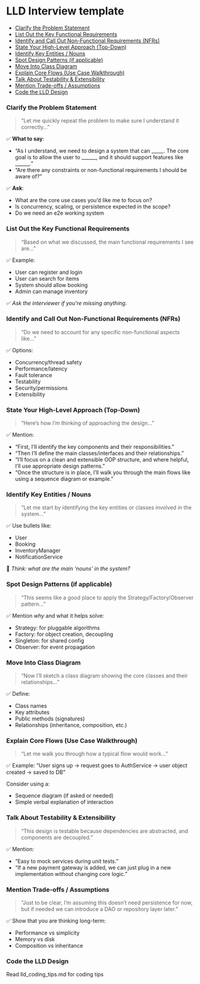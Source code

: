 # LLD Interview template

- [Clarify the Problem Statement](#clarify-the-problem-statement)
- [List Out the Key Functional Requirements](#list-out-the-key-functional-requirements)
- [Identify and Call Out Non-Functional Requirements (NFRs)](#identify-and-call-out-non-functional-requirements-nfrs)
- [State Your High-Level Approach (Top-Down)](#state-your-high-level-approach-top-down)
- [Identify Key Entities / Nouns](#identify-key-entities--nouns)
- [Spot Design Patterns (if applicable)](#spot-design-patterns-if-applicable)
- [Move Into Class Diagram](#move-into-class-diagram)
- [Explain Core Flows (Use Case Walkthrough)](#explain-core-flows-use-case-walkthrough)
- [Talk About Testability & Extensibility](#talk-about-testability--extensibility)
- [Mention Trade-offs / Assumptions](#mention-trade-offs--assumptions)
- [Code the LLD Design](#code-the-lld-design)


### Clarify the Problem Statement

> “Let me quickly repeat the problem to make sure I understand it correctly…”
>

✅ **What to say**:

- “As I understand, we need to design a system that can _____. The core goal is to allow the user to ______, and it should support features like ______.”
- “Are there any constraints or non-functional requirements I should be aware of?”

✅ **Ask**:

- What are the core use cases you’d like me to focus on?
- Is concurrency, scaling, or persistence expected in the scope?
- Do we need an e2e working system

### List Out the Key Functional Requirements

> “Based on what we discussed, the main functional requirements I see are…”
>

✅ Example:

- User can register and login
- User can search for items
- System should allow booking
- Admin can manage inventory

✅ *Ask the interviewer if you're missing anything.*

### Identify and Call Out Non-Functional Requirements (NFRs)

> “Do we need to account for any specific non-functional aspects like…”
>

✅ Options:

- Concurrency/thread safety
- Performance/latency
- Fault tolerance
- Testability
- Security/permissions
- Extensibility

### State Your High-Level Approach (Top-Down)

> “Here’s how I’m thinking of approaching the design…”
>

✅ Mention:

- “First, I’ll identify the key components and their responsibilities.”
- “Then I’ll define the main classes/interfaces and their relationships.”
- “I’ll focus on a clean and extensible OOP structure, and where helpful, I’ll use appropriate design patterns.”
- “Once the structure is in place, I’ll walk you through the main flows like using a sequence diagram or example.”

### Identify Key Entities / Nouns

> “Let me start by identifying the key entities or classes involved in the system…”
>

✅ Use bullets like:

- User
- Booking
- InventoryManager
- NotificationService

🧠 *Think: what are the main ‘nouns’ in the system?*

### Spot Design Patterns (if applicable)

> “This seems like a good place to apply the Strategy/Factory/Observer pattern…”
>

✅ Mention *why* and what it helps solve:

- Strategy: for pluggable algorithms
- Factory: for object creation, decoupling
- Singleton: for shared config
- Observer: for event propagation

### Move Into Class Diagram

> “Now I’ll sketch a class diagram showing the core classes and their relationships…”
>

✅ Define:

- Class names
- Key attributes
- Public methods (signatures)
- Relationships (inheritance, composition, etc.)

### Explain Core Flows (Use Case Walkthrough)

> “Let me walk you through how a typical flow would work…”
>

✅ Example: “User signs up → request goes to AuthService → user object created → saved to DB”

Consider using a:

- Sequence diagram (if asked or needed)
- Simple verbal explanation of interaction

### Talk About Testability & Extensibility

> “This design is testable because dependencies are abstracted, and components are decoupled.”
>

✅ Mention:

- “Easy to mock services during unit tests.”
- “If a new payment gateway is added, we can just plug in a new implementation without changing core logic.”

### Mention Trade-offs / Assumptions

> “Just to be clear, I’m assuming this doesn’t need persistence for now, but if needed we can introduce a DAO or repository layer later.”
>

✅ Show that you are thinking long-term:

- Performance vs simplicity
- Memory vs disk
- Composition vs inheritance

### Code the LLD Design

Read lld_coding_tips.md for coding tips